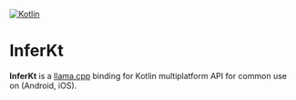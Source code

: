 [![Kotlin](https://img.shields.io/badge/kotlin-2.1.21-blue.svg?logo=kotlin)](http://kotlinlang.org)

# InferKt

   **InferKt** is a [llama.cpp](https://github.com/ggml-org/llama.cpp) binding for Kotlin multiplatform  API for common use on (Android, iOS).

